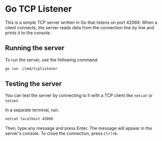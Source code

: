# Go TCP Listener

This is a simple TCP server written in Go that listens on port 42069. When a client connects, the server reads data from the connection line by line and prints it to the console.

## Running the server

To run the server, use the following command:

```bash
go run ./cmd/tcplistener
```

## Testing the server

You can test the server by connecting to it with a TCP client like `netcat` or `telnet`.

In a separate terminal, run:

```bash
netcat localhost 42069
```

Then, type any message and press Enter. The message will appear in the server's console. To close the connection, press `Ctrl+D`.
